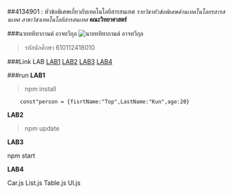 ##4134901 : หัวข้อพิเศษเกี่ยวกับเทคโนโลยีสารสนเทศ
*รายวิชาหัวข้อพิเศษด้านเทคโนโลยรสารสนเทศ*
_สาขาวิชาเทคโนโลยีสารสนเทศ_
**คณะวิทยาศาสตร์**

###นายททิทากานต์ อาจทวีกุล
![นายททิทากานต์ อาจทวีกุล](https://scontent.fnak3-1.fna.fbcdn.net/v/t1.6435-9/107510105_597699557809834_6940808165244519756_n.jpg?_nc_cat=102&ccb=1-5&_nc_sid=8bfeb9&_nc_eui2=AeGOlG9lt9imL4NcsyEflBu0xF1e6fgza4XEXV7p-DNrhX8IhBc_C-sm-Fet8TWScnsSu-L6zRsa5FAgRKj7eVlM&_nc_ohc=XjQNcbCYZx0AX-a4XO5&tn=f5mca7guE7Obc1V-&_nc_ht=scontent.fnak3-1.fna&oh=bc46b49d6c9858a599b0fa101daeaa06&oe=61C30705)

>รหัสนักศึกษา 610112418010

###Link LAB
[LAB1](https://github.com/tatitakan/4134901-2-64/tree/master/LAB1)
[LAB2](https://github.com/tatitakan/4134901-2-64/tree/master/LAB2)
[LAB3](https://github.com/tatitakan/4134901-2-64/tree/master/LAB3)
[LAB4](https://github.com/tatitakan/4134901-2-64/tree/master/LAB3/hello-react/src/components)

###run
**LAB1**

>npm install

```
    const"person = {fisrtName:"Top",LastName:"Kun",age:20}
```

**LAB2**

>npm update

**LAB3**

npm start

**LAB4**

Car.js List.js Table.js Ul.js